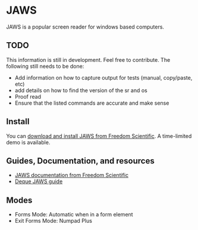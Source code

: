 # JAWS

JAWS is a popular screen reader for windows based computers.

## TODO

This information is still in development. Feel free to contribute. The following still needs to be done:

* Add information on how to capture output for tests (manual, copy/paste, etc)
* add details on how to find the version of the sr and os
* Proof read
* Ensure that the listed commands are accurate and make sense

## Install

You can [download and install JAWS from Freedom Scientific](https://www.freedomscientific.com/Products/Blindness/JAWS). A time-limited demo is available.

## Guides, Documentation, and resources

* [JAWS documentation from Freedom Scientific](https://www.freedomscientific.com/products/blindness/jawsdocumentation)
* [Deque JAWS guide](https://dequeuniversity.com/screenreaders/jaws-keyboard-shortcuts)

## Modes

* Forms Mode: Automatic when in a form element
* Exit Forms Mode: Numpad Plus


